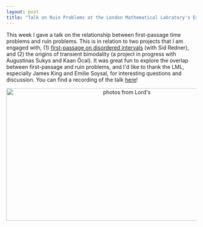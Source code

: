 ```yaml
---
layout: post
title: "Talk on Ruin Problems at the London Mathematical Labratory's Ergodicity Economics seminar series"
---
```


This week I gave a talk on the relationship between first-passage time problems and ruin problems. This is in relation to two projects that I am engaged with, (1) [first-passage on disordered intervals](https://journals.aps.org/pre/abstract/10.1103/PhysRevE.109.L032102) (with Sid Redner), and (2) the origins of transient bimodality (a project in progress with Augustinas Sukys and Kaan Öcal).
It was great fun to explore the overlap between first-passage and ruin problems, and I'd like to thank the LML, especially James King and Emilie Soysal, for interesting questions and discussion. You can find a recording of the talk [here](https://streamyard.com/watch/rX5JKWdcKYEt)!

<div style="text-align: center;">
  <img src="https://jamesholehouse.github.io/_posts/ruin-problems.png" alt="photos from Lord's" title="" width="622" height="351">
</div>
